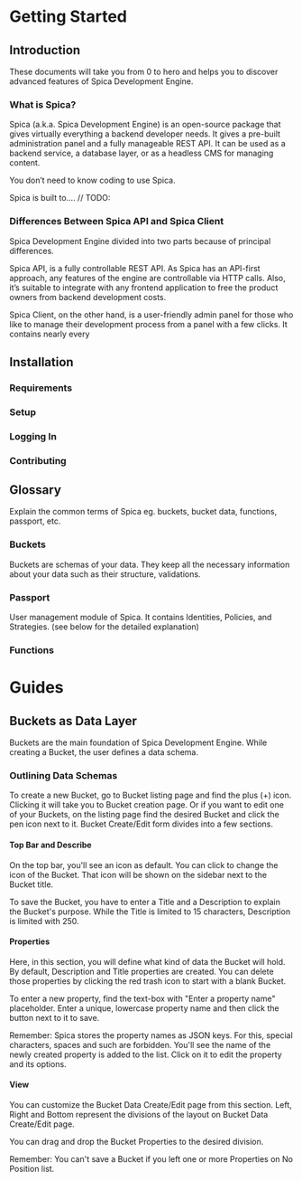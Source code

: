 # Getting Started
## Introduction
These documents will take you from 0 to hero and helps you to discover advanced features of Spica Development Engine.
### What is Spica?
Spica (a.k.a. Spica Development Engine) is an open-source package that gives virtually everything a backend developer needs. It gives a pre-built administration panel and a fully manageable REST API. It can be used as a backend service, a database layer, or as a headless CMS for managing content. 

You don’t need to know coding to use Spica. 

Spica is built to…. // TODO:
### Differences Between Spica API and Spica Client
Spica Development Engine divided into two parts because of principal differences.

Spica API, is a fully controllable REST API. As Spica has an API-first approach, any features of the engine are controllable via HTTP calls. Also, it’s suitable to integrate with any frontend application to free the product owners from backend development costs.

Spica Client, on the other hand, is a user-friendly admin panel for those who like to manage their development process from a panel with a few clicks. It contains nearly every 
## Installation
### Requirements
### Setup
### Logging In
### Contributing

## Glossary
Explain the common terms of Spica eg. buckets, bucket data, functions, passport, etc.

### Buckets
Buckets are schemas of your data. They keep all the necessary information about your data such as their structure, validations.

### Passport
User management module of Spica. It contains Identities, Policies, and Strategies. (see below for the detailed explanation)

### Functions
 
# Guides
## Buckets as Data Layer
Buckets are the main foundation of Spica Development Engine. While creating a Bucket, the user defines a data schema. 

### Outlining Data Schemas
To create a new Bucket, go to Bucket listing page and find the plus (+) icon. Clicking it will take you to Bucket creation page. Or if you want to edit one of your Buckets, on the listing page find the desired Bucket and click the pen icon next to it.
Bucket Create/Edit form divides into a few sections.

#### Top Bar and Describe
On the top bar, you'll see an icon as default. You can click to change the icon of the Bucket. That icon will be shown on the sidebar next to the Bucket title.

To save the Bucket, you have to enter a Title and a Description to explain the Bucket's purpose. While the Title is limited to 15 characters, Description is limited with 250.

#### Properties
Here, in this section, you will define what kind of data the Bucket will hold. By default, Description and Title properties are created. You can delete those properties by clicking the red trash icon to start with a blank Bucket.

To enter a new property, find the text-box with "Enter a property name" placeholder. Enter a unique, lowercase property name and then click the button next to it to save.

Remember: Spica stores the property names as JSON keys. For this, special characters, spaces and such are forbidden.
You'll see the name of the newly created property is added to the list. Click on it to edit the property and its options.

#### View
You can customize the Bucket Data Create/Edit page from this section. Left, Right and Bottom represent the divisions of the layout on Bucket Data Create/Edit page.

You can drag and drop the Bucket Properties to the desired division.

Remember: You can't save a Bucket if you left one or more Properties on No Position list.

